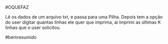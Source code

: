 #OQUEFAZ

Lê os dados de um arquivo txt, e passa para uma Pilha. Depois tem a opção do user digitar quantas linhas ele quer que imprima, ai imprimi as últimas K linhas que o user solicitou.

#bemresumido
